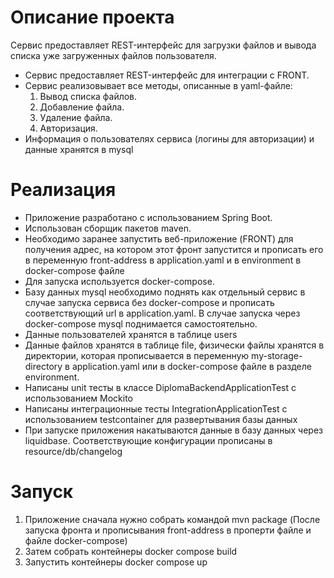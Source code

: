 # Описание проекта

Сервис предоставляет REST-интерфейс для загрузки файлов и вывода списка уже загруженных файлов пользователя.
- Сервис предоставляет REST-интерфейс для интеграции с FRONT.
- Сервис реализовывает все методы, описанные в yaml-файле:
    1.	Вывод списка файлов.
    2.	Добавление файла.
    3.	Удаление файла.
    4.	Авторизация.
- Информация о пользователях сервиса (логины для авторизации) и данные хранятся в mysql
# Реализация
- Приложение разработано с использованием Spring Boot.
- Использован сборщик пакетов maven.
- Необходимо заранее запустить веб-приложение (FRONT) для получения адрес, на котором этот фронт запустится и прописать его в переменную front-address в application.yaml и в environment в docker-compose файле
- Для запуска используется docker-compose.
- Базу данных mysql необходимо поднять как отдельный сервис в случае запуска сервиса без docker-compose и прописать соответствующий url в application.yaml. В случае запуска через docker-compose mysql поднимается самостоятельно.
- Данные пользователей хранятся в таблице users
- Данные файлов хранятся в таблице file, физически файлы хранятся в директории, которая прописывается в переменную my-storage-directory в application.yaml или в docker-compose файле в разделе environment.
- Написаны unit тесты в классе DiplomaBackendApplicationTest с использованием Mockito
- Написаны интеграционные тесты IntegrationApplicationTest с использованием testcontainer для развертывания базы данных
- При запуске приложения накатываются данные в базу данных через liquidbase. Соответствующие конфигурации прописаны в resource/db/changelog
# Запуск
1)	Приложение сначала нужно собрать командой mvn package (После запуска фронта и прописывания front-address в проперти файле и файле docker-compose)
2)	Затем собрать контейнеры docker compose build
3)	Запустить контейнеры docker compose up